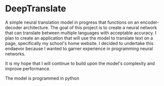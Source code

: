 # DeepTranslate

A simple neural translation model in progress that functions on an encoder-decoder architecture. The goal of this project is to create a neural network that can translate between multiple languages with acceptable accuracy. I plan to create an application that will use the model to translate text on a page, specifically my school's home website. I decided to undertake this endaevor because I wanted to garner experience in programming neural networks.

It is my hope that I will continue to build upon the model's complexity and improve performance.

The model is programmed in python



